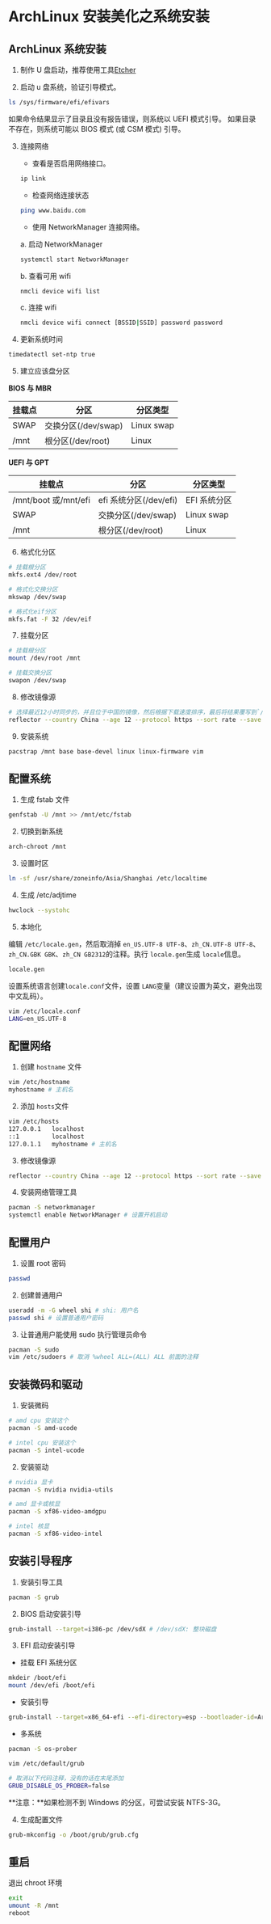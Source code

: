 # ArchLinux 安装美化之系统安装

## ArchLinux 系统安装

1. 制作 U 盘启动，推荐使用工具[Etcher](https://www.balena.io/etcher/)

2. 启动 u 盘系统，验证引导模式。

```bash
ls /sys/firmware/efi/efivars
```

如果命令结果显示了目录且没有报告错误，则系统以 UEFI 模式引导。 如果目录不存在，则系统可能以 BIOS 模式 (或 CSM 模式) 引导。

3. 连接网络

   - 查看是否启用网络接口。

   ```bash
   ip link
   ```

   - 检查网络连接状态

   ```bash
   ping www.baidu.com
   ```

   - 使用 NetworkManager 连接网络。

   a. 启动 NetworkManager

   ```bash
   systemctl start NetworkManager
   ```

   b. 查看可用 wifi

   ```bash
   nmcli device wifi list
   ```

   c. 连接 wifi

   ```bash
   nmcli device wifi connect [BSSID|SSID] password password
   ```

4. 更新系统时间

```bash
timedatectl set-ntp true
```

5.  建立应该盘分区

**BIOS 与 MBR**

| 挂载点 | 分区                | 分区类型   |
| ------ | ------------------- | ---------- |
| SWAP   | 交换分区(/dev/swap) | Linux swap |
| /mnt   | 根分区(/dev/root)   | Linux      |

**UEFI 与 GPT**

| 挂载点               | 分区                   | 分区类型     |
| -------------------- | ---------------------- | ------------ |
| /mnt/boot 或/mnt/efi | efi 系统分区(/dev/efi) | EFI 系统分区 |
| SWAP                 | 交换分区(/dev/swap)    | Linux swap   |
| /mnt                 | 根分区(/dev/root)      | Linux        |

6. 格式化分区

```bash
# 挂载根分区
mkfs.ext4 /dev/root

# 格式化交换分区
mkswap /dev/swap

# 格式化eif分区
mkfs.fat -F 32 /dev/eif
```

7. 挂载分区

```bash
# 挂载根分区
mount /dev/root /mnt

# 挂载交换分区
swapon /dev/swap
```

8. 修改镜像源

```bash
# 选择最近12小时同步的，并且位于中国的镜像，然后根据下载速度排序，最后将结果覆写到`/etc/pacman.d/mirrorlist`
reflector --country China --age 12 --protocol https --sort rate --save /etc/pacman.d/mirrorlist
```

9. 安装系统

```bash
pacstrap /mnt base base-devel linux linux-firmware vim
```

## 配置系统

1. 生成 fstab 文件

```bash
genfstab -U /mnt >> /mnt/etc/fstab
```

2. 切换到新系统

```bash
arch-chroot /mnt
```

3. 设置时区

```bash
ln -sf /usr/share/zoneinfo/Asia/Shanghai /etc/localtime
```

4. 生成 /etc/adjtime

```bash
hwclock --systohc
```

5. 本地化

编辑 `/etc/locale.gen`，然后取消掉 `en_US.UTF-8 UTF-8`、`zh_CN.UTF-8 UTF-8`、`zh_CN.GBK GBK`、`zh_CN GB2312`的注释。执行 `locale.gen`生成 `locale`信息。

```bash
locale.gen
```

设置系统语言创建`locale.conf`文件，设置 `LANG`变量（建议设置为英文，避免出现中文乱码）。

```bash
vim /etc/locale.conf
LANG=en_US.UTF-8
```

## 配置网络

1. 创建 `hostname` 文件

```bash
vim /etc/hostname
myhostname # 主机名
```

2. 添加 `hosts`文件

```bash
vim /etc/hosts
127.0.0.1	localhost
::1			localhost
127.0.1.1	myhostname # 主机名
```

3. 修改镜像源

```bash
reflector --country China --age 12 --protocol https --sort rate --save /etc/pacman.d/mirrorlist
```

4. 安装网络管理工具

```bash
pacman -S networkmanager
systemctl enable NetworkManager # 设置开机启动
```

## 配置用户

1. 设置 root 密码

```bash
passwd
```

2. 创建普通用户

```bash
useradd -m -G wheel shi # shi: 用户名
passwd shi # 设置普通用户密码
```

3. 让普通用户能使用 sudo 执行管理员命令

```bash
pacman -S sudo
vim /etc/sudoers # 取消 %wheel ALL=(ALL) ALL 前面的注释
```

## 安装微码和驱动

1. 安装微码

```bash
# amd cpu 安装这个
pacman -S amd-ucode

# intel cpu 安装这个
pacman -S intel-ucode
```

2. 安装驱动

```bash
# nvidia 显卡
pacman -S nvidia nvidia-utils

# amd 显卡或核显
pacman -S xf86-video-amdgpu

# intel 核显
pacman -S xf86-video-intel
```

## 安装引导程序

1. 安装引导工具

```bash
pacman -S grub
```

2. BIOS 启动安装引导

```bash
grub-install --target=i386-pc /dev/sdX # /dev/sdX: 整块磁盘
```

3. EFI 启动安装引导

- 挂载 EFI 系统分区

```bash
mkdeir /boot/efi
mount /dev/efi /boot/efi
```

- 安装引导

```bash
grub-install --target=x86_64-efi --efi-directory=esp --bootloader-id=Arch
```

- 多系统

```bash
pacman -S os-prober

vim /etc/default/grub

# 取消以下代码注释，没有的话在末尾添加
GRUB_DISABLE_OS_PROBER=false
```

**注意：**如果检测不到 Windows 的分区，可尝试安装 NTFS-3G。

4. 生成配置文件

```bash
grub-mkconfig -o /boot/grub/grub.cfg
```

## 重启

退出 chroot 环境

```bash
exit
umount -R /mnt
reboot
```
